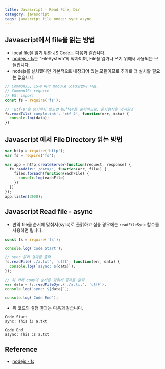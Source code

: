 ```yaml
---
title: Javascript - Read File, Dir
category: javascript
tags: javascript file nodejs sync async
---
```


## Javascript에서 file을 읽는 방법

- local file을 읽기 위한 JS Code는 다음과 같습니다.
- [nodejs - fs](https://nodejs.org/api/fs.html)는 "FileSystem"의 약자이며, File을 읽거나 쓰기 위해서 사용되는 모듈입니다.
- nodejs를 설치했다면 기본적으로 내장되어 있는 모듈이므로 추가로 더 설치할 필요는 없습니다.

```javascript
// CommonJS, ES에 따라 module load방법이 다름.
// CommonJS: require
// ES: import
const fs = require('fs');

// 'utf-8'을 명시하지 않으면 buffer를 출력하므로, 문자형식을 명시할것
fs.readFile('sample.txt', 'utf-8', function(err, data) {
  console.log(data);
})
```

## Javascript 에서 File Directory 읽는 방법

```javascript
var http = require('http');
var fs = require('fs');

var app = http.createServer(function(request, response) {
  fs.readdir('./data/', function(err, files) {
    files.forEach(function(eachFile) {
      console.log(eachFile)
    })
  })
});
app.listen(3000);
```

## Javascript Read file - async

- 만약 file을 순서에 맞춰서(sync)로 출렭하고 싶을 경우에는 `readFileSync` 함수를 사용하면 됩니다.

```javascript
const fs = require('fs');

console.log('Code Start');

// sync 없이 결과를 출력
fs.readFile('./a.txt', 'utf8', function(err, data) {
  console.log(`async: ${data}`);
});

// 위 아래 code의 순서를 맞춰서 결과를 출력
var data = fs.readFileSync('./a.txt', 'utf8');
console.log(`sync: ${data}`);

console.log('Code End');
```

- 위 코드의 실행 결과는 다음과 같습니다.

```plaintext
Code Start
sync: This is a.txt

Code End
async: This is a.txt
```

## Reference

- [nodejs - fs](https://nodejs.org/api/fs.html)
